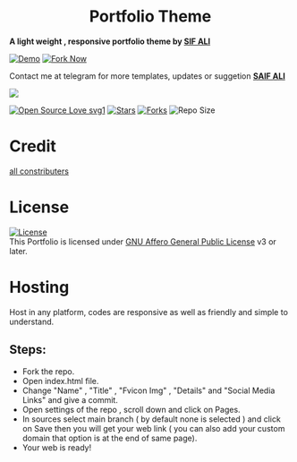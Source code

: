 <h1 align="center">Portfolio Theme</h1>
<p><b>A light weight , responsive portfolio theme by <a href="https://github.com/saifalisew1508">SIF ALI</a></b></p>

[![Demo](https://img.shields.io/badge/Live-Demo-blue?style=flat-square)](https://saifalisew1508.ml)
[![Fork Now](https://img.shields.io/badge/Fork-Now-red?style=flat-square)](https://github.com/saifalisew1508/Portfolio/fork)

<p> Contact me at telegram for more templates, updates or suggetion <a href="https://t.me/saifalisew1508"><b>SAIF ALI</b></a></p>

<img src="https://github.com/saifalisew1508/Portfofio/blob/main/assets/images/Screenshot.png">


[![Open Source Love svg1](https://badges.frapsoft.com/os/v1/open-source.png?v=103)]( https://github.com/saifalisew1508/Portfolio)
[![Stars](https://img.shields.io/github/stars/saifalisew1508/Portfolio?&style=flat-square)]( https://github.com/saifalisew1508/Portfolio/stargazers)
[![Forks](https://img.shields.io/github/forks/saifalisew1508/Portfolio?&style=flat-square)]( https://github.com/saifalisew1508/Portfolio/network/members)
![Repo Size](https://img.shields.io/github/repo-size/saifalisew1508/Portfolio?style=flat-square)


# Credit
[all constributers](https://github.com/saifalisew1508/Portfofio/graphs/contributors)

# License

[![License](https://www.gnu.org/graphics/agplv3-155x51.png)](LICENSE)   
This Portfolio is licensed under [GNU Affero General Public License](https://www.gnu.org/licenses/agpl-3.0.en.html) v3 or later.

# Hosting

Host in any platform, codes are responsive as well as friendly and simple to understand.

## Steps:

* Fork the repo.
* Open index.html file.
* Change "Name" , "Title" , "Fvicon Img" , "Details" and "Social Media Links" and give a commit.
* Open settings of the repo , scroll down and click on Pages.
* In sources select main branch ( by default none is selected ) and click on Save then you will get your web link ( you can also add your custom domain that option is at the end of same page). 
* Your web is ready!

